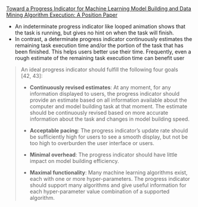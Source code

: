 [Toward a Progress Indicator for Machine Learning Model Building and Data Mining Algorithm Execution: A Position Paper](https://www.ncbi.nlm.nih.gov/pmc/articles/PMC5699516/)

* An indeterminate progress indicator like looped animation shows that the task is running, but gives no hint on when the task will finish.
* In contrast, a determinate progress indicator continuously estimates the remaining task execution time and/or the portion of the task that has been finished. This helps users better use their time. Frequently, even a rough estimate of the remaining task execution time can benefit user

> An ideal progress indicator should fulfill the following four goals [42, 43]:
> 
> * **Continuously revised estimates**: At any moment, for any information displayed to users, the progress indicator should provide an estimate based on all information available about the computer and model building task at that moment. The estimate should be continuously revised based on more accurate information about the task and changes in model building speed.
> 
> * **Acceptable pacing**: The progress indicator’s update rate should be sufficiently high for users to see a smooth display, but not be too high to overburden the user interface or users.
> 
> * **Minimal overhead**: The progress indicator should have little impact on model building efficiency.
> 
> * **Maximal functionality**: Many machine learning algorithms exist, each with one or more hyper-parameters. The progress indicator should support many algorithms and give useful information for each hyper-parameter value combination of a supported algorithm.

